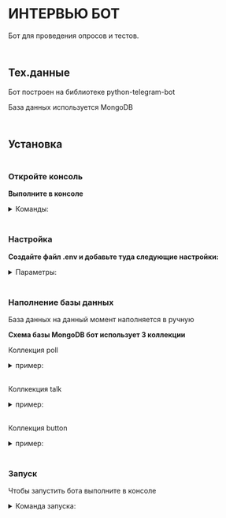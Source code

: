 # ИНТЕРВЬЮ БОТ
Бот для проведения опросов и тестов.

## <br><b>Тех.данные</b>
Бот построен на библиотеке python-telegram-bot

База данных используется MongoDB

## <br><b>Установка</b>

### <br><b>Откройте консоль</b>

<b>Выполните в консоле</b>             
    <details><summary> Команды: </summary>
```
git clone https://github.com/IgV52/interview-bot.git
pip install -r requirements.txt
```
</details>

### <br><b>Настройка</b>

<b>Создайте файл .env и добавьте туда следующие настройки:</b>
    <details>
    <summary> Параметры: </summary></b>
```
BOT_API = 'Ключ от BotFather'
MONGO_LINK = 'адрес базы данных'
MONGO_DB = 'название базы данных'
```
</details>

### <br><b>Наполнение базы данных</b>
База данных на данный момент наполняется в ручную

<b>Схема базы MongoDB бот использует 3 коллекции</b>

Коллекция poll
    <details>
    <summary> пример: </summary>
```
{
  "_id": {
    "$oid": "xxxxxxxxx"
  },
  "form": {
    "Тест 1": {
      "quest": {
        "1": "Какой метод исследования производится с помощью линейки и весов?",
        "2": "Какой организм из перечисленных не имеет клеточного строения?",
        "3": "Водная среда - это",
        "4": "Чем покрытосеменные растения отличаются от голосеменных?",
        "5": "Какое животное входит в Красную книгу?"
      },
      "answer": {
        "1": "1: Наблюдение, 2: Измерение, 3: Изучение, 4: Эксперимент",
        "2": "1: Инфузории, 2: Вирусы, 3: Бактерии, 4: Грибы",
        "3": "1: Стратосфера, 2: Атмосфера, 3: Гидросфера, 4: Литосфера",
        "4": "1: Наличием цветка, 2: Наличием корней, 3: Наличием стебля и листьев, 4: Наличием семян",
        "5": "1: Уж обыкновенный, 2: Кабан, 3: Лось, 4: Белый медведь"
      },
      "key": {
        "1": "2",
        "2": "2",
        "3": "3",
        "4": "1",
        "5": "4"
      }
    }
  },
  "section": "Биология"
}
```
</details>

<br>Коллкекция talk
    <details>
    <summary> пример: </summary>
```
{
  "_id": {
    "$oid": "xxxxxxxxx"
  },
  "form": {
    "Тема 1": {
        "1": "Какой метод исследования производится с помощью линейки и весов?",
        "2": "Какой организм из перечисленных не имеет клеточного строения?",
        "3": "Водная среда - это",
        "4": "Чем покрытосеменные растения отличаются от голосеменных?",
        "5": "Какое животное входит в Красную книгу?"
    }
  },
  "section": "Биология"
}
```
</details>

<br>Коллекция button
    <details>
    <summary> пример: </summary>
    
    talk button
```
{
  "_id": {
    "$oid": "xxxxxxxxx"
  },
  "id": 1,
  "button": {
    "Биология": [
      "Тема 1",
      "Тема 2"
    ]
  }
}
```
    poll button

```
{
  "_id": {
    "$oid": "xxxxxxxxx"
  },
  "id": 2,
  "button": {
    "Биология": {
      "Тест 1": ["1","2","3","4"] #Это варианты ответов.
    }
  }
}
```
</details>

### <br><b>Запуск</b>
Чтобы запустить бота выполните в консоле
    <details>
    <summary> Команда запуска: </summary>
```
python app.py
```
</details>
